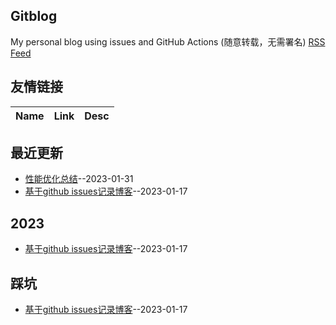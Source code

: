 ## Gitblog
My personal blog using issues and GitHub Actions (随意转载，无需署名)
[RSS Feed](https://raw.githubusercontent.com/void-syh/blog/master/feed.xml)
## 友情链接
| Name | Link | Desc | 
 | ---- | ---- | ---- |
## 最近更新
- [性能优化总结](https://github.com/void-syh/blog/issues/2)--2023-01-31
- [基于github issues记录博客](https://github.com/void-syh/blog/issues/1)--2023-01-17
## 2023
- [基于github issues记录博客](https://github.com/void-syh/blog/issues/1)--2023-01-17
## 踩坑
- [基于github issues记录博客](https://github.com/void-syh/blog/issues/1)--2023-01-17
